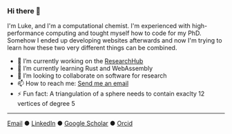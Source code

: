 ### Hi there 👋

I'm Luke, and I'm a computational chemist. I'm experienced with high-performance computing and tought myself how to code for my PhD. Somehow I ended up developing websites afterwards and now I'm trying to learn how these two very different things can be combined.

- 🔭 I’m currently working on the [ResearchHub](https://github.com/UoA-eResearch/hub-stack)
- 🌱 I’m currently learning Rust and WebAssembly
- 👯 I’m looking to collaborate on software for research
- 📫 How to reach me: [Send me an email](mailto:TrombachL@gmail.com?subject=[GitHub])
- ⚡ Fun fact: A triangulation of a sphere needs to contain exaclty 12 vertices of degree 5

---
[Email](mailto:TrombachL@gmail.com?subject=[GitHub]) &#9679; [LinkedIn](https://www.linkedin.com/in/lukas-trombach/) &#9679; [Google Scholar](https://scholar.google.co.nz/citations?user=XixhlQ4AAAAJ&hl=en) &#9679; [Orcid](https://orcid.org/0000-0001-5316-9967)
<!--
**Trombach/Trombach** is a ✨ _special_ ✨ repository because its `README.md` (this file) appears on your GitHub profile.

Here are some ideas to get you started:

- 🔭 I’m currently working on ...
- 🌱 I’m currently learning ...
- 👯 I’m looking to collaborate on ...
- 🤔 I’m looking for help with ...
- 💬 Ask me about ...
- 📫 How to reach me: ...
- 😄 Pronouns: ...
- ⚡ Fun fact: ...
-->
